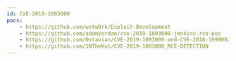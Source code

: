 ```yaml
---
id: CVE-2019-1003000
pocs:
    - https://github.com/wetw0rk/Exploit-Development
    - https://github.com/adamyordan/cve-2019-1003000-jenkins-rce-poc
    - https://github.com/0xtavian/CVE-2019-1003000-and-CVE-2018-1999002-Pre-Auth-RCE-Jenkins
    - https://github.com/1NTheKut/CVE-2019-1003000_RCE-DETECTION
---
```

